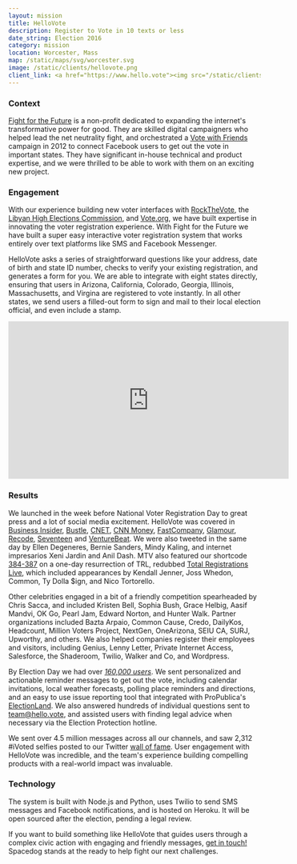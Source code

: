 ```yaml
---
layout: mission
title: HelloVote
description: Register to Vote in 10 texts or less
date_string: Election 2016
category: mission
location: Worcester, Mass
map: /static/maps/svg/worcester.svg
image: /static/clients/hellovote.png
client_link: <a href="https://www.hello.vote"><img src="/static/clients/hellovote.png" alt="Hello.Vote"></a>
---
```


### Context ###

[Fight for the Future](https://www.fightforthefuture.org) is a non-profit dedicated to expanding the internet's transformative power for good. They are skilled digital campaigners who helped lead the net neutrality fight, and orchestrated a [Vote with Friends](http://www.votewithfriends.net) campaign in 2012 to connect Facebook users to get out the vote in important states. They have significant in-house technical and product expertise, and we were thrilled to be able to work with them on an exciting new project.

### Engagement ###

With our experience building new voter interfaces with [RockTheVote](/mission/rockthevote/), the [Libyan High Elections Commission](/mission/libyan-elections/), and [Vote.org](/mission/vote-org/), we have built expertise in innovating the voter registration experience. With Fight for the Future we have built a super easy interactive voter registration system that works entirely over text platforms like SMS and Facebook Messenger.

HelloVote asks a series of straightforward questions like your address, date of birth and state ID number, checks to verify your existing registration, and generates a form for you. We are able to integrate with eight states directly, ensuring that users in Arizona, California, Colorado, Georgia, Illinois, Massachusetts, and Virgina are registered to vote instantly. In all other states, we send users a filled-out form to sign and mail to their local election official, and even include a stamp.

<div class="inline two-third center">
<iframe width="560" height="315" src="https://www.youtube.com/embed/mvcoJCzhGx4" frameborder="0" allowfullscreen></iframe>
</div>

### Results ###

We launched in the week before National Voter Registration Day to great press and a lot of social media excitement. HelloVote was covered in [Business Insider](http://www.businessinsider.com/register-to-vote-via-text-facebook-hellovote-2016-9), [Bustle](http://www.bustle.com/articles/185688-how-to-register-to-vote-on-facebook-using-hellovote-the-answer-to-the-busy-millennials-prayers), [CNET](https://www.cnet.com/news/hellovote-voter-registration-texting-facebook-messenger-donald-trump-hillary-clinton-election/), [CNN Money](http://money.cnn.com/2016/09/22/technology/hellovote-text-to-vote/), [FastCompany](https://www.fastcompany.com/3063969/mind-and-machine/this-chatbot-will-register-you-to-vote-by-text-so-now-you-have-no-excuse), [Glamour](http://www.glamour.com/story/register-to-vote-with-a-text-message), [Recode](http://www.recode.net/2016/9/22/13020980/chatbot-voter-registration-text), [Seventeen](http://www.seventeen.com/life/tech-social-media/news/a42975/no-more-excuses-you-can-now-register-to-vote-through-test-message/) and [VentureBeat](http://venturebeat.com/2016/09/22/backed-by-anti-trump-twilio-this-bot-wants-to-register-voters/). We were also tweeted in the same day by Ellen Degeneres, Bernie Sanders, Mindy Kaling, and internet impresarios Xeni Jardin and Anil Dash. MTV also featured our shortcode [384-387](sms://384387) on a one-day resurrection of TRL, redubbed [Total Registrations Live](http://electthis.com/trl), which included appearances by Kendall Jenner, Joss Whedon, Common, Ty Dolla $ign, and Nico Tortorello.

Other celebrities engaged in a bit of a friendly competition spearheaded by Chris Sacca, and included Kristen Bell, Sophia Bush, Grace Helbig, Aasif Mandvi, OK Go, Pearl Jam, Edward Norton, and Hunter Walk. Partner organizations included Bazta Arpaio, Common Cause, Credo, DailyKos, Headcount, Million Voters Project, NextGen, OneArizona, SEIU CA, SURJ, Upworthy, and others. We also helped companies register their employees and visitors, including Genius, Lenny Letter, Private Internet Access, Salesforce, the Shaderoom, Twilio, Walker and Co, and Wordpress.

By Election Day we had over *[160,000 users](https://hello.vote/stats)*. We sent personalized and actionable reminder messages to get out the vote, including calendar invitations, local weather forecasts, polling place reminders and directions, and an easy to use issue reporting tool that integrated with ProPublica's [ElectionLand](https://projects.propublica.org/electionland/). We also answered hundreds of individual questions sent to team@hello.vote, and assisted users with finding legal advice when necessary via the Election Protection hotline.

We sent over 4.5 million messages across all our channels, and saw 2,312 #iVoted selfies posted to our Twitter [wall of fame](https://twitter.com/hellovote_bot). User engagement with HelloVote was incredible, and the team's experience building compelling products with a real-world impact was invaluable.

### Technology ###

The system is built with Node.js and Python, uses Twilio to send SMS messages and Facebook notifications, and is hosted on Heroku. It will be open sourced after the election, pending a legal review.

If you want to build something like HelloVote that guides users through a complex civic action with engaging and friendly messages, [get in touch!](/blastoff) Spacedog stands at the ready to help fight our next challenges.
